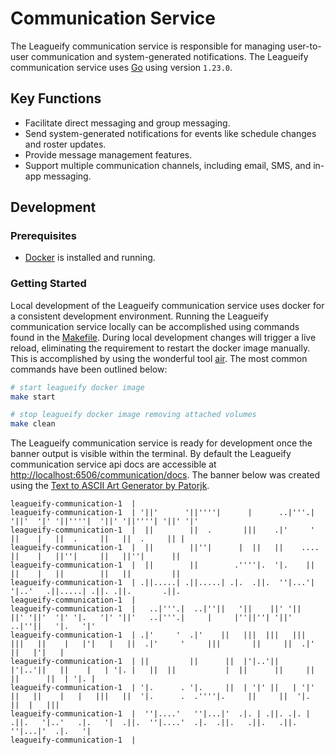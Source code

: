 # Communication Service

The Leagueify communication service is responsible for managing user-to-user
communication and system-generated notifications. The Leagueify communication
service uses  [Go][go-download] using version `1.23.0`.

## Key Functions

- Facilitate direct messaging and group messaging.
- Send system-generated notifications for events like schedule changes and roster updates.
- Provide message management features.
- Support multiple communication channels, including email, SMS, and in-app messaging.

## Development

### Prerequisites

- [Docker][docker-download] is installed and running.

### Getting Started

Local development of the Leagueify communication service uses docker for a
consistent development environment. Running the Leagueify communication service
locally can be accomplished using commands found in the
[Makefile][repo-makefile]. During local development changes will trigger a live
reload, eliminating the requirement to restart the docker image manually. This
is accomplished by using the wonderful tool [air][github-air]. The most common
commands have been outlined below:

```bash
# start leagueify docker image
make start

# stop leagueify docker image removing attached volumes
make clean
```

The Leagueify communication service is ready for development once the banner
output is visible within the terminal. By default the Leagueify communication
service api docs are accessible at
[http://localhost:6506/communication/docs][service-url]. The banner below was
created using the [Text to ASCII Art Generator by Patorjk][patorjk-taag].

```
leagueify-communication-1  |
leagueify-communication-1  | '||'      '||''''|      |      ..|'''.|  '||'  '|' '||''''|  '||' '||''''| '||' '|'
leagueify-communication-1  |  ||        ||  .       |||    .|'     '   ||    |   ||  .     ||   ||  .     || |
leagueify-communication-1  |  ||        ||''|      |  ||   ||    ....  ||    |   ||''|     ||   ||''|      ||
leagueify-communication-1  |  ||        ||        .''''|.  '|.    ||   ||    |   ||        ||   ||         ||
leagueify-communication-1  | .||.....| .||.....| .|.  .||.  ''|...'|    '|..'   .||.....| .||. .||.       .||.
leagueify-communication-1  |
leagueify-communication-1  |   ..|'''.|  ..|''||   '||    ||' '||    ||' '||'  '|' '|.   '|' '||'   ..|'''.|     |     |''||''| '||'  ..|''||   '|.   '|'
leagueify-communication-1  | .|'     '  .|'    ||   |||  |||   |||  |||   ||    |   |'|   |   ||  .|'     '     |||       ||     ||  .|'    ||   |'|   |
leagueify-communication-1  | ||         ||      ||  |'|..'||   |'|..'||   ||    |   | '|. |   ||  ||           |  ||      ||     ||  ||      ||  | '|. |
leagueify-communication-1  | '|.      . '|.     ||  | '|' ||   | '|' ||   ||    |   |   |||   ||  '|.      .  .''''|.     ||     ||  '|.     ||  |   |||
leagueify-communication-1  |  ''|....'   ''|...|'  .|. | .||. .|. | .||.   '|..'   .|.   '|  .||.  ''|....'  .|.  .||.   .||.   .||.  ''|...|'  .|.   '|
leagueify-communication-1  |
```

[docker-download]: https://www.docker.com/get-started/
[github-air]: https://github.com/air-verse/air
[go-download]: https://go.dev/dl/
[patorjk-taag]: https://patorjk.com/software/taag/#p=display&f=Kban&t=LEAGUEIFY%0ACOMMUNICATION
[repo-makefile]: ./Makefile
[service-url]: http://localhost:6506/communication/docs
